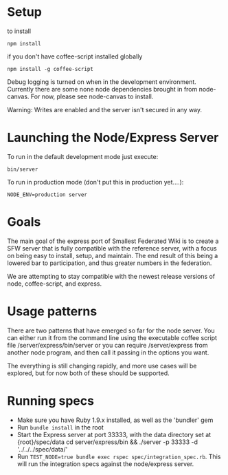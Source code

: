 Setup
=====

to install

	npm install

if you don't have coffee-script installed globally

	npm install -g coffee-script

Debug logging is turned on when in the development environment.
Currently there are some none node dependencies brought in from
node-canvas.  For now, please see node-canvas to install.

Warning: Writes are enabled and the server isn't secured in any way.

Launching the Node/Express Server
=================================

To run in the default development mode just execute:

	bin/server

To run in production mode (don't put this in production yet....):

	NODE_ENV=production server

Goals
=====
The main goal of the express port of Smallest Federated Wiki is to create a
SFW server that is fully compatible with the reference server, with a focus
on being easy to install, setup, and maintain.  The end result of this being
a lowered bar to participation, and thus greater numbers in the federation.

We are attempting to stay compatible  with the newest release versions of
node, coffee-script, and express.

Usage patterns
==============
There are two patterns that have emerged so far for the node server.
You can either run it from the command line using the executable coffee script
file /server/express/bin/server or you can require /server/express from another
node program, and then call it passing in the options you want.

The everything is still changing rapidly, and more use cases will be explored,
but for now both of these should be supported.

# Running specs

* Make sure you have Ruby 1.9.x installed, as well as the 'bundler' gem
* Run `bundle install` in the root
* Start the Express server at port 33333, with the data directory set at {root}/spec/data
	cd server/express/bin && ./server -p 33333 -d '../../../spec/data/'
* Run `TEST_NODE=true bundle exec rspec spec/integration_spec.rb`. This will run the integration specs against the node/express server.

